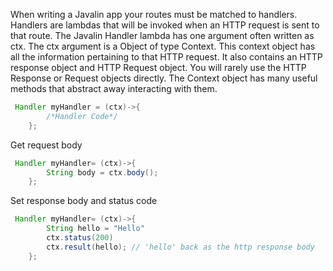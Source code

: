 When writing a Javalin app your routes must be matched to handlers. Handlers are lambdas that
will be invoked when an HTTP request is sent to that route. The Javalin Handler lambda has one
argument often written as ctx. The ctx argument is a Object of type Context. This context object
has all the information pertaining to that HTTP request. It also contains an HTTP response object and HTTP Request object. You will rarely use the HTTP Response or Request objects directly. The Context object has many useful methods that abstract away interacting with them.

```java
 Handler myHandler = (ctx)->{
        /*Handler Code*/
	};

```


Get request body

```java
 Handler myHandler= (ctx)->{
        String body = ctx.body();
	};

```

Set response body and status code

```java
 Handler myHandler= (ctx)->{
        String hello = "Hello"
        ctx.status(200)
        ctx.result(hello); // 'hello' back as the http response body
	};

```



